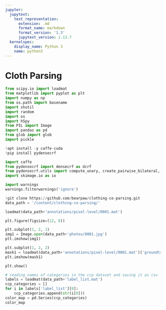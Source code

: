```yaml
---
jupyter:
  jupytext:
    text_representation:
      extension: .md
      format_name: markdown
      format_version: '1.3'
      jupytext_version: 1.13.7
  kernelspec:
    display_name: Python 3
    name: python3
---
```


<!-- #region id="J1WkGAIk1dNh" -->
# Cloth Parsing
<!-- #endregion -->

```python id="CCZiP5ryTKGX"
from scipy.io import loadmat
from matplotlib import pyplot as plt
import numpy as np
from os.path import basename
import shutil
import random
import os
import h5py
from PIL import Image
import pandas as pd
from glob import glob
import pickle

!apt install -y caffe-cuda
!pip install pydensecrf

import caffe
from pydensecrf import densecrf as dcrf
from pydensecrf.utils import compute_unary, create_pairwise_bilateral, create_pairwise_gaussian, softmax_to_unary
import skimage.io as io

import warnings
warnings.filterwarnings('ignore')
```

```python id="yz0T0gWR9Faq" colab={"base_uri": "https://localhost:8080/", "height": 102} outputId="1d986163-9cd0-474c-86d8-660bff653299" executionInfo={"status": "ok", "timestamp": 1587661230785, "user_tz": -330, "elapsed": 25422, "user": {"displayName": "Sparsh Agarwal", "photoUrl": "", "userId": "13037694610922482904"}}
!git clone https://github.com/bearpaw/clothing-co-parsing.git
data_path = '/content/clothing-co-parsing/'
```

```python id="oT-ofHDo-kPd" colab={"base_uri": "https://localhost:8080/", "height": 187} outputId="0516919a-f043-4fb0-887b-207ea1cf3025" executionInfo={"status": "ok", "timestamp": 1587661604099, "user_tz": -330, "elapsed": 1776, "user": {"displayName": "Sparsh Agarwal", "photoUrl": "", "userId": "13037694610922482904"}}
loadmat(data_path+'annotations/pixel-level/0001.mat')
```

```python id="lqTuTNMv_Nze" colab={"base_uri": "https://localhost:8080/", "height": 487} outputId="b5d2c82e-1836-4ec3-9a57-23d3a57ef9c8" executionInfo={"status": "ok", "timestamp": 1587661777599, "user_tz": -330, "elapsed": 3256, "user": {"displayName": "Sparsh Agarwal", "photoUrl": "", "userId": "13037694610922482904"}}
plt.figure(figsize=(12, 8))

plt.subplot(1, 2, 1)
img1 = Image.open(data_path+'photos/0001.jpg')
plt.imshow(img1)

plt.subplot(1, 2, 2)
mask1 = loadmat(data_path+'annotations/pixel-level/0001.mat')['groundtruth']
plt.imshow(mask1)

plt.show()
```

```python id="v19lJxkfAzni" colab={"base_uri": "https://localhost:8080/", "height": 1000} outputId="a2dbde8d-2505-4edd-cb7e-69c01c42e573" executionInfo={"status": "ok", "timestamp": 1587661950613, "user_tz": -330, "elapsed": 1474, "user": {"displayName": "Sparsh Agarwal", "photoUrl": "", "userId": "13037694610922482904"}}
# reading names of categories in the ccp dataset and saving it as csv
labels = loadmat(data_path+'label_list.mat')
ccp_categories = []
for i in labels['label_list'][0]:
    ccp_categories.append(str(i[0]))
color_map = pd.Series(ccp_categories)
color_map
```
